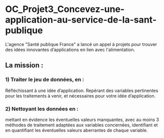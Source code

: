 # OC_Projet3_Concevez-une-application-au-service-de-la-sant-publique 
L'agence "Santé publique France" a lancé un appel à projets pour trouver des idées innovantes d’applications en lien avec l'alimentation. 
## La mission :
### 1) Traiter le jeu de données, en :

Réfléchissant à une idée d’application.
Repérant des variables pertinentes pour les traitements à venir, et nécessaires pour votre idée d’application.
### 2) Nettoyant les données en :
mettant en évidence les éventuelles valeurs manquantes, avec au moins 3 méthodes de traitement adaptées aux variables concernées,
identifiant et en quantifiant les éventuelles valeurs aberrantes de chaque variable.
